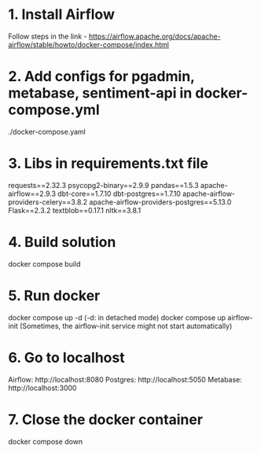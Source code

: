 # 1. Install Airflow
Follow steps in the link - https://airflow.apache.org/docs/apache-airflow/stable/howto/docker-compose/index.html

# 2. Add configs for pgadmin, metabase, sentiment-api in docker-compose.yml
./docker-compose.yaml

# 3. Libs in requirements.txt file
requests==2.32.3
psycopg2-binary==2.9.9
pandas==1.5.3
apache-airflow==2.9.3
dbt-core==1.7.10
dbt-postgres==1.7.10
apache-airflow-providers-celery==3.8.2
apache-airflow-providers-postgres==5.13.0
Flask==2.3.2
textblob==0.17.1
nltk==3.8.1

# 4. Build solution
docker compose build

# 5. Run docker 
docker compose up -d (-d: in detached mode)
docker compose up airflow-init (Sometimes, the airflow-init service might not start automatically)

# 6. Go to localhost
Airflow: http://localhost:8080
Postgres: http://localhost:5050
Metabase: http://localhost:3000

# 7. Close the docker container
docker compose down